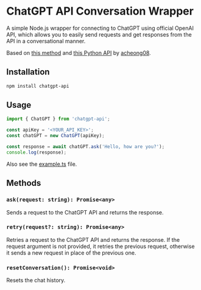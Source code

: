 # ChatGPT API Conversation Wrapper
A simple Node.js wrapper for connecting to ChatGPT using official OpenAI API, which allows you to easily send requests and get responses from the API in a conversational manner.

Based on [this method](https://twitter.com/GodlyIgnorance/status/1620270384150093825) and [this Python API](https://github.com/acheong08/ChatGPT) by [acheong08](https://github.com/acheong08).

## Installation
```bash
npm install chatgpt-api
```

## Usage
```js
import { ChatGPT } from 'chatgpt-api';

const apiKey = '<YOUR_API_KEY>';
const chatGPT = new ChatGPT(apiKey);

const response = await chatGPT.ask('Hello, how are you?');
console.log(response);
```

Also see the [example.ts](example.ts) file.

## Methods

### `ask(request: string): Promise<any>`
Sends a request to the ChatGPT API and returns the response.

### `retry(request?: string): Promise<any>`
Retries a request to the ChatGPT API and returns the response. If the request argument is not provided, it retries the previous request, otherwise it sends a new request in place of the previous one.

### `resetConversation(): Promise<void>`
Resets the chat history.